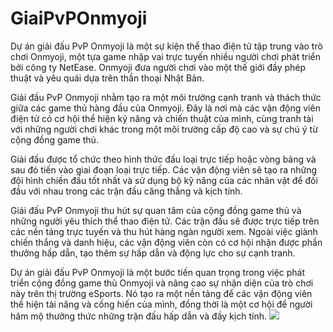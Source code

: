 # GiaiPvPOnmyoji
Dự án giải đấu PvP Onmyoji là một sự kiện thể thao điện tử tập trung vào trò chơi Onmyoji, một tựa game nhập vai trực tuyến nhiều người chơi phát triển bởi công ty NetEase. Onmyoji đưa người chơi vào một thế giới đầy phép thuật và yêu quái dựa trên thần thoại Nhật Bản.

Giải đấu PvP Onmyoji nhằm tạo ra một môi trường cạnh tranh và thách thức giữa các game thủ hàng đầu của Onmyoji. Đây là nơi mà các vận động viên điện tử có cơ hội thể hiện kỹ năng và chiến thuật của mình, cùng tranh tài với những người chơi khác trong một môi trường cấp độ cao và sự chú ý từ cộng đồng game thủ.

Giải đấu được tổ chức theo hình thức đấu loại trực tiếp hoặc vòng bảng và sau đó tiến vào giai đoạn loại trực tiếp. Các vận động viên sẽ tạo ra những đội hình chiến đấu tốt nhất và sử dụng bộ kỹ năng của các nhân vật để đối đầu với nhau trong các trận đấu căng thẳng và kịch tính.

Giải đấu PvP Onmyoji thu hút sự quan tâm của cộng đồng game thủ và những người yêu thích thể thao điện tử. Các trận đấu sẽ được trực tiếp trên các nền tảng trực tuyến và thu hút hàng ngàn người xem. Ngoài việc giành chiến thắng và danh hiệu, các vận động viên còn có cơ hội nhận được phần thưởng hấp dẫn, tạo thêm sự hấp dẫn và động lực cho sự cạnh tranh.

Dự án giải đấu PvP Onmyoji là một bước tiến quan trọng trong việc phát triển cộng đồng game thủ Onmyoji và nâng cao sự nhận diện của trò chơi này trên thị trường eSports. Nó tạo ra một nền tảng để các vận động viên thể hiện tài năng và cống hiến của mình, đồng thời là một cơ hội để người hâm mộ thưởng thức những trận đấu hấp dẫn và đầy kịch tính.
<img src="https://encrypted-tbn0.gstatic.com/images?q=tbn:ANd9GcQMld07DGwWY2yFl7ZTYV7P17_WBM1wLVRc8RW1-W0o7cM9vIhrxjqYruqUtvitCTCbipM&usqp=CAU">
